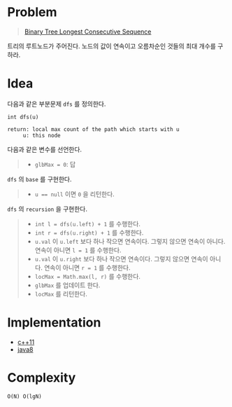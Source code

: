 # Problem

> [Binary Tree Longest Consecutive Sequence](https://leetcode.com/problems/binary-tree-longest-consecutive-sequence/)

트리의 루트노드가 주어진다. 노드의 값이 연속이고 오름차순인
것들의 최대 개수를 구하라.

# Idea

다음과 같은 부분문제 `dfs` 를 정의한다.

```
int dfs(u)

return: local max count of the path which starts with u
     u: this node
```

다음과 같은 변수를 선언한다.

> * `glbMax = 0`: 답

`dfs` 의 `base` 를 구현한다.

> * `u == null` 이면 `0` 을 리턴한다.

`dfs` 의 `recursion` 을 구현한다.

> * `int l = dfs(u.left) + 1` 를 수행한다.
> * `int r = dfs(u.right) + 1` 를 수행한다.
> * `u.val` 이 `u.left` 보다 하나 작으면 연속이다. 그렇지 않으면
>   연속이 아니다. 연속이 아니면 `l = 1` 를 수행한다.
> * `u.val` 이 `u.right` 보다 하나 작으면 연속이다. 그렇지 않으면
>   연속이 아니다. 연속이 아니면 `r = 1` 를 수행한다.
> * `locMax = Math.max(l, r)` 를 수행한다.
> * `glbMax` 를 업데이트 한다.
> * `locMax` 를 리턴한다.

# Implementation

* [c++11](a.cpp)
* [java8](MainApp.java)

# Complexity

```
O(N) O(lgN)
```
